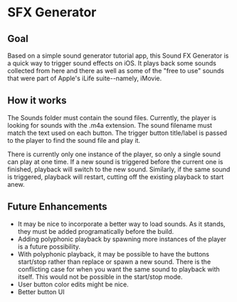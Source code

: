 
# SFX Generator

##  Goal

Based on a simple sound generator tutorial app, this Sound FX Generator is a quick way to trigger sound effects on iOS. It plays back some sounds collected from here and there as well as some of the "free to use" sounds that were part of Apple's iLife suite--namely, iMovie.


## How it works

The Sounds folder must contain the sound files. Currently, the player is looking for sounds with the .m4a extension. The sound filename must match the text used on each button. The trigger button title/label is passed to the player to find the sound file and play it.

There is currently only one instance of the player, so only a single sound can play at one time. If a new sound is triggered before the current one is finished, playback will switch to the new sound. Similarly, if the same sound is triggered, playback will restart, cutting off the existing playback to start anew.

## Future Enhancements

* It may be nice to incorporate a better way to load sounds. As it stands, they must be added programatically before the build.
* Adding polyphonic playback by spawning more instances of the player is a future possibility.
* With polyphonic playback, it may be possible to have the buttons start/stop rather than replace or spawn a new sound. There is the conflicting case for when you want the same sound to playback with itself. This would not be possible in the start/stop mode.
* User button color edits might be nice.
* Better button UI
